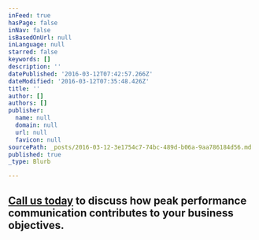 ```yaml
---
inFeed: true
hasPage: false
inNav: false
isBasedOnUrl: null
inLanguage: null
starred: false
keywords: []
description: ''
datePublished: '2016-03-12T07:42:57.266Z'
dateModified: '2016-03-12T07:35:48.426Z'
title: ''
author: []
authors: []
publisher:
  name: null
  domain: null
  url: null
  favicon: null
sourcePath: _posts/2016-03-12-3e1754c7-74bc-489d-b06a-9aa786184d56.md
published: true
_type: Blurb

---
```

## [Call us today][0] to discuss how peak performance communication contributes to your business objectives.

**[][0]**

[0]: https://thegrid.ai/ddc-communications/contact-us/
